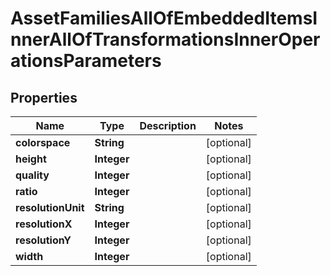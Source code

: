 

# AssetFamiliesAllOfEmbeddedItemsInnerAllOfTransformationsInnerOperationsParameters


## Properties

| Name | Type | Description | Notes |
|------------ | ------------- | ------------- | -------------|
|**colorspace** | **String** |  |  [optional] |
|**height** | **Integer** |  |  [optional] |
|**quality** | **Integer** |  |  [optional] |
|**ratio** | **Integer** |  |  [optional] |
|**resolutionUnit** | **String** |  |  [optional] |
|**resolutionX** | **Integer** |  |  [optional] |
|**resolutionY** | **Integer** |  |  [optional] |
|**width** | **Integer** |  |  [optional] |



